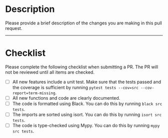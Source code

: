 # Description

Please provide a brief description of the changes you are making in this pull request.

------------------------------------------------------------------------------------------------------------

# Checklist

Please complete the following checklist when submitting a PR. The PR will not be reviewed until all items are checked.

- [ ] All new features include a unit test.
      Make sure that the tests passed and the coverage is
      sufficient by running `pytest tests --cov=src --cov-report=term-missing`.
- [ ] All new functions and code are clearly documented.
- [ ] The code is formatted using Black.
      You can do this by running `black src tests`.
- [ ] The imports are sorted using isort.
      You can do this by running `isort src tests`.
- [ ] The code is type-checked using Mypy.
      You can do this by running `mypy src tests`.
